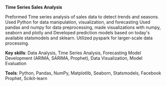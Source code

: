 **Time Series Sales Analysis**

  Preformed Time series analysis of sales data to detect trends and seasons. Used Python for data manipulation, visualization, and forecasting Used 
  pandas and numpy for data preprocessing, made visualizations with numpy, seaborn and plotly and Developed prediction models based on today's 
  available statsmodels and sklearn. Utilized pyspark for larger-scale data processing.
  
  **Key skills**: Data Analysis, Time Series Analysis, Forecasting Model Development (ARIMA, SARIMA, Prophet), Data Visualization, Model Evaluation
  
  **Tools**: Python, Pandas, NumPy, Matplotlib, Seaborn, Statsmodels, Facebook Prophet, Scikit-learn

